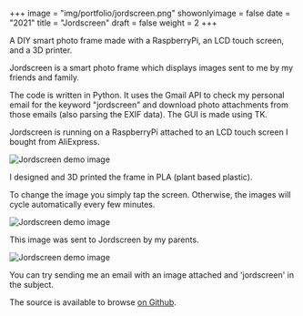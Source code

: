 +++
image = "img/portfolio/jordscreen.png"
showonlyimage = false
date = "2021"
title = "Jordscreen"
draft = false
weight = 2
+++

A DIY smart photo frame made with a RaspberryPi, an LCD touch screen, and a 3D printer.
<!--more-->

Jordscreen is a smart photo frame which displays images sent to me by my
friends and family.

The code is written in Python. It uses the Gmail API to check my personal
email for the keyword "jordscreen" and download photo attachments from those
emails (also parsing the EXIF data). The GUI is made using TK.

Jordscreen is running on a RaspberryPi attached to an LCD touch screen I
bought from AliExpress.

![Jordscreen demo image](/img/portfolio/res/jordscreen1.png)

I designed and 3D printed the frame in PLA (plant based plastic).

To change the image you simply tap the screen. Otherwise, the images will cycle
automatically every few minutes.

![Jordscreen demo image](/img/portfolio/res/jordscreen2.png)

This image was sent to Jordscreen by my parents.

![Jordscreen demo image](/img/portfolio/res/jordscreen3.png)

You can try sending me an email with an image attached and 'jordscreen' in the subject.

The source is available to browse [on Github](https://github.com/jminjie/jordscreen).
